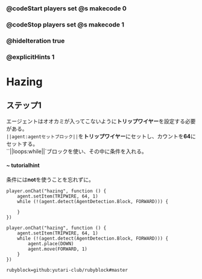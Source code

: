 ### @codeStart players set @s makecode 0
### @codeStop players set @s makecode 1

### @hideIteration true 
### @explicitHints 1


# Hazing 

## ステップ1
エージェントはオオカミが入ってこないように**トリップワイヤー**を設定する必要がある。</br>
``||agent:agentセットブロック||``を**トリップワイヤー**にセットし、カウントを**64**にセットする。</br>
``||loops:while||`ブロックを使い、その中に条件を入れる。 </br>

#### ~ tutorialhint
条件には**not**を使うことを忘れずに。

```blocks
player.onChat("hazing", function () {
    agent.setItem(TRIPWIRE, 64, 1)
    while (!(agent.detect(AgentDetection.Block, FORWARD))) {
    	
    }
})

``` 
```ghost
player.onChat("hazing", function () {
    agent.setItem(TRIPWIRE, 64, 1)
    while (!(agent.detect(AgentDetection.Block, FORWARD))) {
        agent.place(DOWN)
        agent.move(FORWARD, 1)
    }
})
```
```package
rubyblock=github:yutari-club/rubyblock#master
```